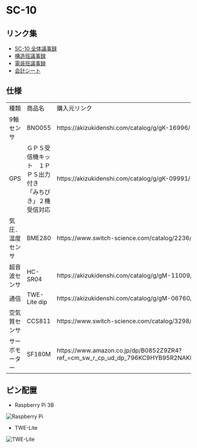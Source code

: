 # SC-10
## リンク集
- [SC-10 全体議事録](https://docs.google.com/document/d/1omJv3-G53QQhIMKfowVk7e65B6BSIAqXMu1nXZjD6hc/edit)
- [構造班議事録](https://docs.google.com/document/d/1dUNLgnagP7UcUEBuSQTaFuIYSMlyMas03L2opLKp5go/edit)
- [電装班議事録](https://docs.google.com/document/d/1Y7DEvbpZ9DoRgqgOD5M4f_ljMeG6zpjPnzOObKJcrcc/edit?pli=1)
- [会計シート](https://docs.google.com/spreadsheets/d/1c_H02MdM6czNDfDs1xQuezBuoZI_cPhWze7ftNqSkN4/edit#gid=0)

## 仕様
<table>
  <tr>
    <td width="20%">種類</td>
    <td width="40%">商品名</td>
    <td width="40%">購入元リンク</td>
  <tr>
    <td>9軸センサ</td>
    <td>BNO055</td>
    <td>https://akizukidenshi.com/catalog/g/gK-16996/</td>
  </tr>
  <tr>
    <td>GPS</td>
    <td>ＧＰＳ受信機キット　１ＰＰＳ出力付き　<br>「みちびき」２機受信対応</td>
    <td>https://akizukidenshi.com/catalog/g/gK-09991/</td>
  </tr>
  <tr>
    <td>気圧．温度センサ</td>
    <td>BME280</td>
    <td>https://www.switch-science.com/catalog/2236/</td>
  </tr>
  <tr>
    <td>超音波センサ</td>
    <td>HC-SR04</td>
    <td>https://akizukidenshi.com/catalog/g/gM-11009/</td>
  </tr>
  <tr>
    <td>通信</td>
    <td>TWE-Lite dip</td>
    <td>https://akizukidenshi.com/catalog/g/gM-06760/</td>
  </tr>
  <tr>
    <td>空気質センサ</td>
    <td>CCS811</td>
    <td>https://www.switch-science.com/catalog/3298/</td>
  </tr>
  <tr>
    <td>サーボモーター</td>
    <td>SF180M</td>
    <td>https://www.amazon.co.jp/dp/B0852Z9ZR4?ref_=cm_sw_r_cp_ud_dp_796KC9HYB95R2NAKP0CZ</td>
  </tr>
</table>

## ピン配置
- Raspberry Pi 3B
<img src="https://www.bigmessowires.com/wp-content/uploads/2018/05/Raspberry-GPIO.jpg" alt="Raspberry Pi" title="Raspberry Pi ピン配置">

- TWE-Lite
<img src="https://cdn-ak.f.st-hatena.com/images/fotolife/n/nobita_RX7/20190803/20190803032714.jpg" alt="TWE-Lite" title="TWE-Lite ピン配置">
